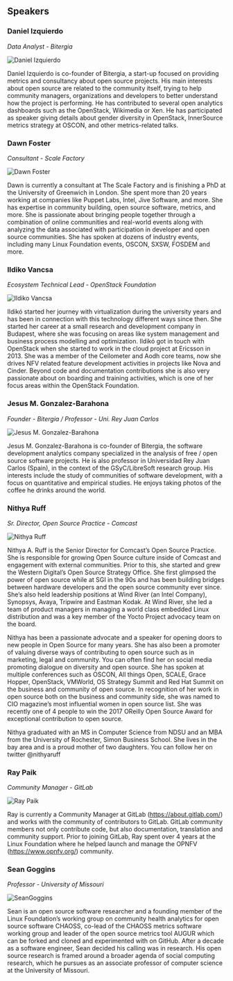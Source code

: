 ## Speakers

### Daniel Izquierdo

_Data Analyst - Bitergia_

![Daniel Izquierdo](https://chaoss.github.io/website/CHAOSScon/2019EU/img/DanielIzquierdo.png)

Daniel Izquierdo is co-founder of Bitergia, a start-up focused on providing metrics and consultancy about open source projects. His main interests about open source are related to the community itself, trying to help community managers, organizations and developers to better understand how the project is performing. He has contributed to several open analytics dashboards such as the OpenStack, Wikimedia or Xen. He has participated as speaker giving details about gender diversity in OpenStack, InnerSource metrics strategy at OSCON, and other metrics-related talks.

### Dawn Foster

_Consultant - Scale Factory_

![Dawn Foster](https://chaoss.github.io/website/CHAOSScon/2019EU/img/DawnFoster.png)

Dawn is currently a consultant at The Scale Factory and is finishing a PhD at the University of Greenwich in London. She spent more than 20 years working at companies like Puppet Labs, Intel, Jive Software, and more. She has expertise in community building, open source software, metrics, and more. She is passionate about bringing people together through a combination of online communities and real-world events along with analyzing the data associated with participation in developer and open source communities. She has spoken at dozens of industry events, including many Linux Foundation events, OSCON, SXSW, FOSDEM and more.

### Ildiko Vancsa

_Ecosystem Technical Lead - OpenStack Foundation_

![Ildiko Vancsa](https://chaoss.github.io/website/CHAOSScon/2019EU/img/IldikoVancsa.png)

Ildikó started her journey with virtualization during the university years and has been in connection with this technology different ways since then. She started her career at a small research and development company in Budapest, where she was focusing on areas like system management and business process modelling and optimization. Ildikó got in touch with OpenStack when she started to work in the cloud project at Ericsson in 2013. She was a member of the Ceilometer and Aodh core teams, now she drives NFV related feature development activities in projects like Nova and Cinder. Beyond code and documentation contributions she is also very passionate about on boarding and training activities, which is one of her focus areas within the OpenStack Foundation.

### Jesus M. Gonzalez-Barahona

_Founder - Bitergia / Professor - Uni. Rey Juan Carlos_

![Jesus M. Gonzalez-Barahona](https://chaoss.github.io/website/CHAOSScon/2019EU/img/JesusGonzalezBarahona.png)

Jesus M. Gonzalez-Barahona is co-founder of Bitergia, the software development analytics company specialized in the analysis of free / open source software projects. He is also professor in Universidad Rey Juan Carlos (Spain), in the context of the GSyC/LibreSoft research group. His interests include the study of communities of software development, with a focus on quantitative and empirical studies. He enjoys taking photos of the coffee he drinks around the world.

### Nithya Ruff

_Sr. Director, Open Source Practice - Comcast_

![Nithya Ruff](https://chaoss.github.io/website/CHAOSScon/2019EU/img/NithyaRuff.png)

Nithya A. Ruff is the Senior Director for Comcast’s Open Source Practice. She is responsible for growing Open Source culture inside of Comcast and engagement with external communities. Prior to this, she started and grew the Western Digital’s Open Source Strategy Office. She first glimpsed the power of open source while at SGI in the 90s and has been building bridges between hardware developers and the open source community ever since. She’s also held leadership positions at Wind River (an Intel Company), Synopsys, Avaya, Tripwire and Eastman Kodak. At Wind River, she led a team of product managers in managing a world class embedded Linux distribution and was a key member of the Yocto Project advocacy team on the board.

Nithya has been a passionate advocate and a speaker for opening doors to new people in Open Source for many years. She has also been a promoter of valuing diverse ways of contributing to open source such as in marketing, legal and community. You can often find her on social media promoting dialogue on diversity and open source. She has spoken at multiple conferences such as OSCON, All things Open, SCALE, Grace Hopper, OpenStack, VMWorld, OS Strategy Summit and Red Hat Summit on the business and community of open source. In recognition of her work in open source both on the business and community side, she was named to CIO magazine’s most influential women in open source list. She was recently one of 4 people to win the 2017 OReilly Open Source Award for exceptional contribution to open source.

Nithya graduated with an MS in Computer Science from NDSU and an MBA from the University of Rochester, Simon Business School. She lives in the bay area and is a proud mother of two daughters. You can follow her on twitter @nithyaruff

### Ray Paik

_Community Manager - GitLab_

![Ray Paik](https://chaoss.github.io/website/CHAOSScon/2019EU/img/RayPaik.png)

Ray is currently a Community Manager at GitLab (https://about.gitlab.com/) and works with the community of contributors to GitLab. GitLab community members not only contribute code, but also documentation, translation and community support. Prior to joining GitLab, Ray spent over 4 years at the Linux Foundation where he helped launch and manage the OPNFV (https://www.opnfv.org/) community.  

### Sean Goggins

_Professor - University of Missouri_

![SeanGoggins](https://chaoss.github.io/website/CHAOSScon/2019EU/img/SeanGoggins.png)

Sean is an open source software researcher and a founding member of the Linux Foundation’s working group on community health analytics for open source software CHAOSS, co-lead of the CHAOSS metrics software working group and leader of the open source metrics tool AUGUR which can be forked and cloned and experimented with on GitHub. After a decade as a software engineer, Sean decided his calling was in research. His open source research is framed around a broader agenda of social computing research, which he pursues as an associate professor of computer science at the University of Missouri.
